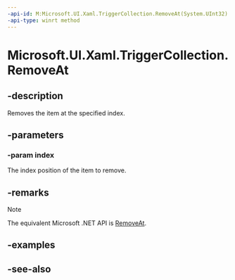 ```yaml
---
-api-id: M:Microsoft.UI.Xaml.TriggerCollection.RemoveAt(System.UInt32)
-api-type: winrt method
---
```


<!-- Method syntax
public void RemoveAt(System.UInt32 index)
-->

# Microsoft.UI.Xaml.TriggerCollection.RemoveAt

## -description

Removes the item at the specified index.

## -parameters

### -param index

The index position of the item to remove.

## -remarks

> [!NOTE]
> The equivalent Microsoft .NET API is [RemoveAt](/dotnet/api/system.collections.ilist.removeat).

## -examples

## -see-also
